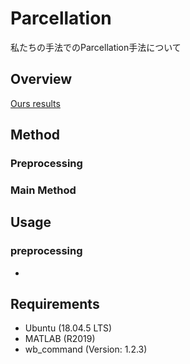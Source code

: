 # Parcellation
私たちの手法でのParcellation手法について

## Overview


[Ours results](images/ours.png)

## Method

### Preprocessing
### Main Method

## Usage

### preprocessing
- 

## Requirements

- Ubuntu (18.04.5 LTS)
- MATLAB (R2019)
- wb_command (Version: 1.2.3)